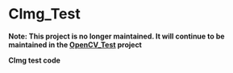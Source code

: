 # CImg_Test
**Note: This project is no longer maintained. It will continue to be maintained in the [OpenCV_Test](https://github.com/fengbingchun/OpenCV_Test) project**

**CImg test code**
